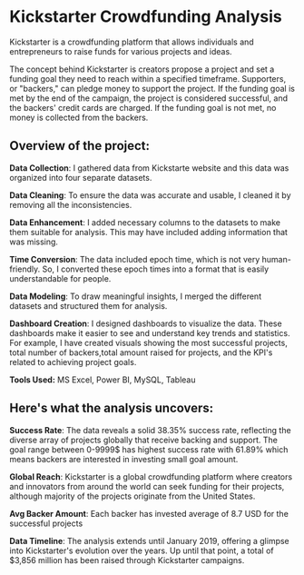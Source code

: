 # Kickstarter Crowdfunding Analysis 

Kickstarter is a crowdfunding platform that allows individuals and entrepreneurs to raise funds for various projects and ideas.

The concept behind Kickstarter is creators propose a project and set a funding goal they need to reach within a specified timeframe. Supporters, or "backers," can pledge money to support the project. If the funding goal is met by the end of the campaign, the project is considered successful, and the backers' credit cards are charged. If the funding goal is not met, no money is collected from the backers.

## **Overview of the project:** ##

**Data Collection**: I gathered data from Kickstarte website and this data was organized into four separate datasets.

**Data Cleaning**: To ensure the data was accurate and usable, I cleaned it by removing all the inconsistencies.

**Data Enhancement**: I added necessary columns to the datasets to make them suitable for analysis. This may have included adding information that was missing.

**Time Conversion**: The data included epoch time, which is not very human-friendly. So, I converted these epoch times into a format that is easily understandable for people.

**Data Modeling**: To draw meaningful insights, I merged the different datasets and structured them for analysis.

**Dashboard Creation**: I designed dashboards to visualize the data. These dashboards make it easier to see and understand key trends and statistics. For example, I have created visuals showing the most successful projects, total number of backers,total amount raised for projects, and the KPI's related to achieving project goals.

**Tools Used:** MS Excel, Power BI, MySQL, Tableau

## Here's what the analysis uncovers: ##

**Success Rate**: The data reveals a solid 38.35% success rate, reflecting the diverse array of projects globally that receive backing and support.
The goal range between 0-9999$ has highest success rate with 61.89% which means backers are interested in investing small goal amount.

**Global Reach**: Kickstarter is a global crowdfunding platform where creators and innovators from around the world can seek funding for their projects, although majority of the projects originate from the United States.

**Avg Backer Amount**: Each backer has invested average of 8.7 USD for the successful projects

**Data Timeline**: The analysis extends until January 2019, offering a glimpse into Kickstarter's evolution over the years. Up until that point, a total of $3,856 million has been raised through Kickstarter campaigns.
